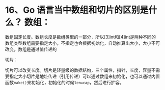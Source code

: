 # 16、Go 语言当中数组和切片的区别是什么？ 数组： 

数组固定长度。数组长度是数组类型的一部分，所以[3]int和[4]int是两种不同的数组类型数组需要指定大小，不指定也会根据初始化，自动推算出大小，大小不可改变。数组是通过值传递的 

切片： 

切片可以改变长度。切片是轻量级的数据结构，三个属性，指针，长度，容量不需要指定大小切片是地址传递（引用传递）可以通过数组来初始化，也可以通过内置函数`make()`来初始化，初始化的时候`len=cap`，然后进行扩容。

